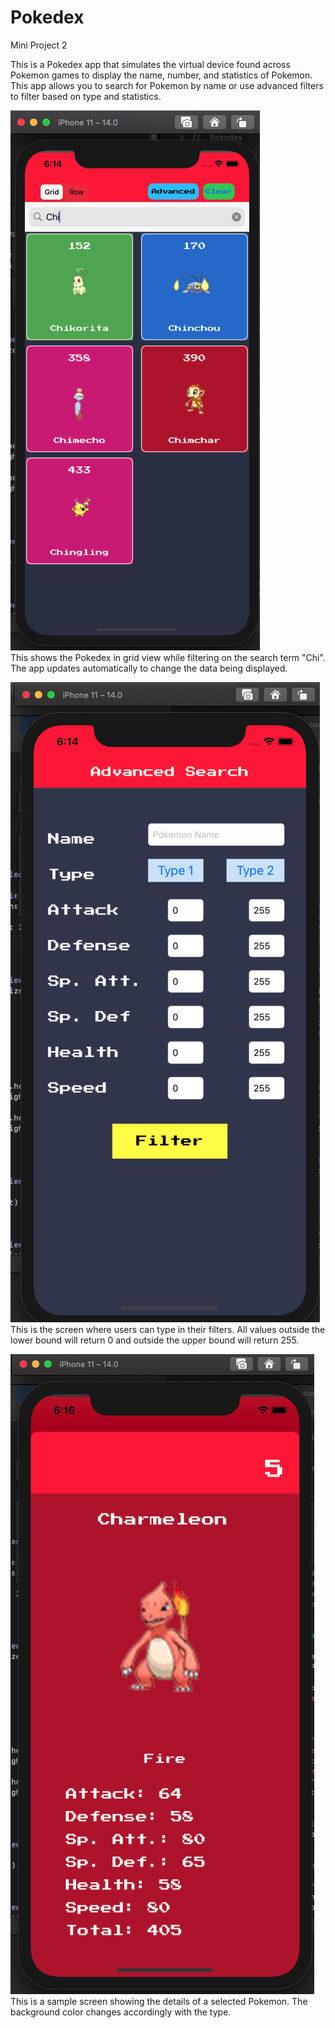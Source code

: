 # Pokedex
Mini Project 2

This is a Pokedex app that simulates the virtual device found across Pokemon games to display the name, number, and statistics of Pokemon. This app allows you to search for Pokemon by name or use advanced filters to filter based on type and statistics.

![Screenshot 1](pokedex1.png) </br>
This shows the Pokedex in grid view while filtering on the search term "Chi". The app updates automatically to change the data being displayed.

![Screenshot 2](pokedex2.png) </br>
This is the screen where users can type in their filters. All values outside the lower bound will return 0 and outside the upper bound will return 255.

![Screenshot 3](pokedex3.png)</br>
This is a sample screen showing the details of a selected Pokemon. The background color changes accordingly with the type.
